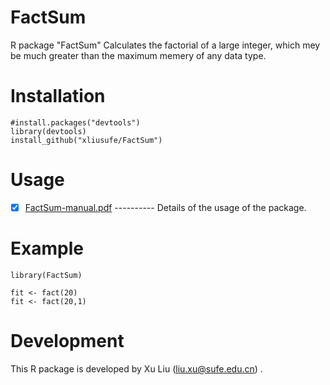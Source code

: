 # FactSum
R package "FactSum" Calculates the factorial of a large integer, which mey be much greater than the maximum memery of any data type.

# Installation

    #install.packages("devtools")
    library(devtools)
    install_github("xliusufe/FactSum")

# Usage

   - [x] [FactSum-manual.pdf](https://github.com/xliusufe/FactSum/blob/master/inst/FactSum-manual.pdf) ---------- Details of the usage of the package.
# Example
    library(FactSum)

    fit <- fact(20)
    fit <- fact(20,1)
    

# Development
This R package is developed by Xu Liu (liu.xu@sufe.edu.cn) .

